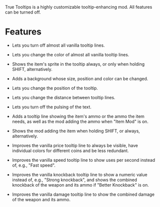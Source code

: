 
True Tooltips is a highly customizable tooltip-enhancing mod. All features can be turned off.

# Features

- Lets you turn off almost all vanilla tooltip lines.

- Lets you change the color of almost all vanilla tooltip lines.

- Shows the item's sprite in the tooltip always, or only when holding SHIFT, alternatively.

- Adds a background whose size, position and color can be changed.

- Lets you change the position of the tooltip.

- Lets you change the distance between tooltip lines.

- Lets you turn off the pulsing of the text.

- Adds a tooltip line showing the item's ammo or the ammo the item needs, as well as the mod adding the ammo when "Item Mod" is on.

- Shows the mod adding the item when holding SHIFT, or always, alternatively.

- Improves the vanilla price tooltip line to always be visible, have individual colors for different coins and be less redundant.

- Improves the vanilla speed tooltip line to show uses per second instead of, e.g., "Fast speed".

- Improves the vanilla knockback tooltip line to show a numeric value instead of, e.g., "Strong knockback", and shows the combined knockback of the weapon and its ammo if "Better Knockback" is on.

- Improves the vanilla damage tooltip line to show the combined damage of the weapon and its ammo.
